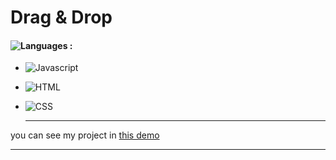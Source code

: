 # Drag & Drop

#### ![Languages](https://img.shields.io/github/languages/count/zeynab-jalalian/Drag-Drop) :
 - ![Javascript](https://img.shields.io/badge/javascript-yellow)
 - ![HTML](https://img.shields.io/badge/Html-orange)
 - ![CSS](https://img.shields.io/badge/Css-blue)
   
   ---
 you can see my project in [this demo](https://zeynab-jalalian.github.io/Drag-Drop/)
  ___
